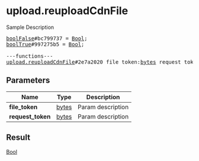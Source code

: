 # upload.reuploadCdnFile

Sample Description

<pre>
<a href="../constructor/boolFalse.md">boolFalse</a>#bc799737 = <a href="../type/Bool.md">Bool</a>;
<a href="../constructor/boolTrue.md">boolTrue</a>#997275b5 = <a href="../type/Bool.md">Bool</a>;

---functions---
<a href="../method/upload.reuploadCdnFile.md">upload.reuploadCdnFile</a>#2e7a2020 file_token:<a href="../type/bytes.md">bytes</a> request_token:<a href="../type/bytes.md">bytes</a> = <a href="../type/Bool.md">Bool</a>;</pre>
## Parameters

| Name | Type | Description |
|------|:----:|-------------|
| **file_token** | <a href="../type/bytes.md">bytes</a> | Param description |
| **request_token** | <a href="../type/bytes.md">bytes</a> | Param description |

## Result

<a href="../type/Bool.md">Bool</a>

